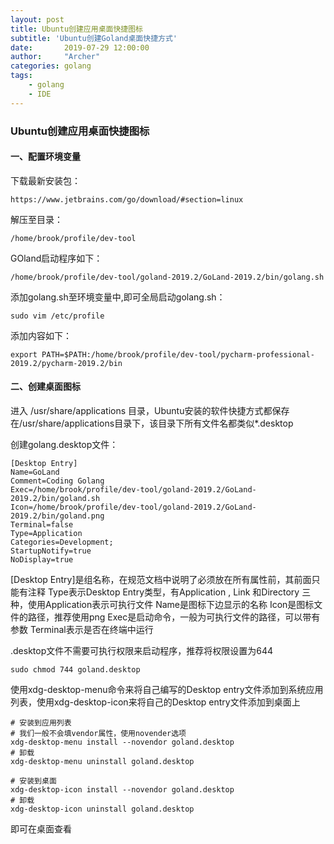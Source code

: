 ```yaml
---
layout: post
title: Ubuntu创建应用桌面快捷图标
subtitle: 'Ubuntu创建Goland桌面快捷方式'
date:       2019-07-29 12:00:00
author:     "Archer"
categories: golang
tags:
    - golang
    - IDE
---
```


### Ubuntu创建应用桌面快捷图标

#### 一、配置环境变量

下载最新安装包：
```text
https://www.jetbrains.com/go/download/#section=linux
```

解压至目录：
```text
/home/brook/profile/dev-tool
```

GOland启动程序如下：
```text
/home/brook/profile/dev-tool/goland-2019.2/GoLand-2019.2/bin/golang.sh
```

添加golang.sh至环境变量中,即可全局启动golang.sh：
```text
sudo vim /etc/profile
```

添加内容如下：
```text
export PATH=$PATH:/home/brook/profile/dev-tool/pycharm-professional-2019.2/pycharm-2019.2/bin
```

#### 二、创建桌面图标

进入 /usr/share/applications 目录，Ubuntu安装的软件快捷方式都保存在/usr/share/applications目录下，该目录下所有文件名都类似*.desktop

创建golang.desktop文件：
```text
[Desktop Entry]
Name=GoLand
Comment=Coding Golang
Exec=/home/brook/profile/dev-tool/goland-2019.2/GoLand-2019.2/bin/goland.sh
Icon=/home/brook/profile/dev-tool/goland-2019.2/GoLand-2019.2/bin/goland.png
Terminal=false
Type=Application
Categories=Development;
StartupNotify=true
NoDisplay=true
```

[Desktop Entry]是组名称，在规范文档中说明了必须放在所有属性前，其前面只能有注释
Type表示Desktop Entry类型，有Application , Link 和Directory 三种，使用Application表示可执行文件
Name是图标下边显示的名称
Icon是图标文件的路径，推荐使用png
Exec是启动命令，一般为可执行文件的路径，可以带有参数
Terminal表示是否在终端中运行

.desktop文件不需要可执行权限来启动程序，推荐将权限设置为644
```text
sudo chmod 744 goland.desktop 
```

使用xdg-desktop-menu命令来将自己编写的Desktop entry文件添加到系统应用列表，使用xdg-desktop-icon来将自己的Desktop entry文件添加到桌面上
```text
# 安装到应用列表
# 我们一般不会填vendor属性，使用novender选项
xdg-desktop-menu install --novendor goland.desktop
# 卸载
xdg-desktop-menu uninstall goland.desktop

# 安装到桌面
xdg-desktop-icon install --novendor goland.desktop
# 卸载
xdg-desktop-icon uninstall goland.desktop
```

即可在桌面查看